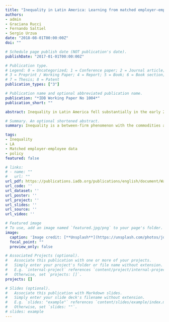 ```yaml
---
title: "Inequality in Latin America: Learning from matched employer-employee data"
authors:
- admin
- Graciana Rucci
- Fernando Saltiel
- Sergio Urzua
date: "2018-08-01T00:00:00Z"
doi: ""

# Schedule page publish date (NOT publication's date).
publishDate: "2017-01-01T00:00:00Z"

# Publication type.
# Legend: 0 = Uncategorized; 1 = Conference paper; 2 = Journal article;
# 3 = Preprint / Working Paper; 4 = Report; 5 = Book; 6 = Book section;
# 7 = Thesis; 8 = Patent
publication_types: ["3"]

# Publication name and optional abbreviated publication name.
publication: "*IDB Working Paper No 1004*"
publication_short: ""

abstract: Inequality in Latin America fell substantially in the early 2000s. In this paper, we take advantage of administrative matched employee-employed data in Brazil, Chile and Ecuador to examine whether these inequality trends held in the formal sector, as well. We document a significant decrease in the log variance of earnings in Brazil and Ecuador in the early 2000s, whereas inequality in Chile between 2008 and 2015 remained largely flat. In this context, we find that inequality among salaried workers is largely a between-firm phenomenon across these three countries. We expand on our descriptive analysis and estimate an additive worker and firm fixed effects model to understand the driving factors behind inequality in the region. We find a significant decline in between-firm inequality in Brazil and a modest one in Chile. We last focus our attention on the commodities and manufacturing sectors, which were directly exposed to two large external shocks, the commodity-boom and the “China Shock”. We find an increase in inequality in the former sector accompanied by an reduction in inequality in the latter across the region.

# Summary. An optional shortened abstract.
summary: Inequality is a between-firm phenomenon with the commodities and manufacturing sectors having diverging trends.

tags:
- Inequality 
- LA
- Matched employer-employee data
- policy
featured: false

# links:
# - name: ""
#   url: ""
url_pdf: https://publications.iadb.org/publications/english/document/Wage_Inequality_in_Latin_America_Learning_from_Matched_Employer-Employee_Data_en_en.pdf
url_code: ''
url_dataset: ''
url_poster: ''
url_project: ''
url_slides: ''
url_source: ''
url_video: ''

# Featured image
# To use, add an image named `featured.jpg/png` to your page's folder. 
image:
  caption: 'Image credit: [**Unsplash**](https://unsplash.com/photos/jdD8gXaTZsc)'
  focal_point: ""
  preview_only: false

# Associated Projects (optional).
#   Associate this publication with one or more of your projects.
#   Simply enter your project's folder or file name without extension.
#   E.g. `internal-project` references `content/project/internal-project/index.md`.
#   Otherwise, set `projects: []`.
projects: []

# Slides (optional).
#   Associate this publication with Markdown slides.
#   Simply enter your slide deck's filename without extension.
#   E.g. `slides: "example"` references `content/slides/example/index.md`.
#   Otherwise, set `slides: ""`.
# slides: example
---
```

